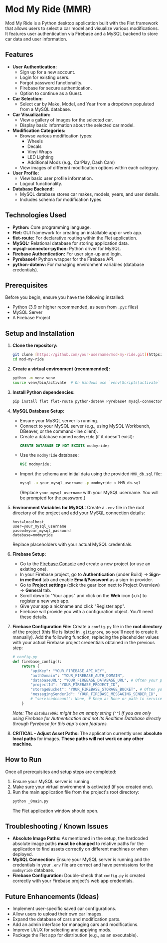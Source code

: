 # Mod My Ride (MMR)

Mod My Ride is a Python desktop application built with the Flet framework that allows users to select a car model and visualize various modifications. It features user authentication via Firebase and a MySQL backend to store car data and user information.

## Features

* **User Authentication:**
    * Sign up for a new account.
    * Login for existing users.
    * Forgot password functionality.
    * Firebase for secure authentication.
    * Option to continue as a Guest.
* **Car Selection:**
    * Select car by Make, Model, and Year from a dropdown populated from a MySQL database.
* **Car Visualization:**
    * View a gallery of images for the selected car.
    * Display basic information about the selected car model.
* **Modification Categories:**
    * Browse various modification types:
        * Wheels
        * Decals
        * Vinyl Wraps
        * LED Lighting
        * Additional Mods (e.g., CarPlay, Dash Cam)
    * View images of different modification options within each category.
* **User Profile:**
    * View basic user profile information.
    * Logout functionality.
* **Database Backend:**
    * MySQL database stores car makes, models, years, and user details.
    * Includes schema for modification types.

## Technologies Used

* **Python:** Core programming language.
* **Flet:** GUI framework for creating an installable app or web app.
* **flet-route:** For declarative routing within the Flet application.
* **MySQL:** Relational database for storing application data.
* **mysql-connector-python:** Python driver for MySQL.
* **Firebase Authentication:** For user sign-up and login.
* **Pyrebase4:** Python wrapper for the Firebase API.
* **python-dotenv:** For managing environment variables (database credentials).

## Prerequisites

Before you begin, ensure you have the following installed:
* Python (3.9 or higher recommended, as seen from `.pyc` files)
* MySQL Server
* A Firebase Project

## Setup and Installation

1.  **Clone the repository:**
    ```bash
    git clone [https://github.com/your-username/mod-my-ride.git](https://github.com/your-username/mod-my-ride.git)
    cd mod-my-ride
    ```

2.  **Create a virtual environment (recommended):**
    ```bash
    python -m venv venv
    source venv/bin/activate  # On Windows use `venv\Scripts\activate`
    ```

3.  **Install Python dependencies:**
    ```bash
    pip install flet flet-route python-dotenv Pyrebase4 mysql-connector-python
    ```

4.  **MySQL Database Setup:**
    * Ensure your MySQL server is running.
    * Connect to your MySQL server (e.g., using MySQL Workbench, DBeaver, or the command-line client).
    * Create a database named `modmyride` (if it doesn't exist):
        ```sql
        CREATE DATABASE IF NOT EXISTS modmyride;
        ```
    * Use the `modmyride` database:
        ```sql
        USE modmyride;
        ```
    * Import the schema and initial data using the provided `MMR_db.sql` file:
        ```bash
        mysql -u your_mysql_username -p modmyride < MMR_db.sql
        ```
        (Replace `your_mysql_username` with your MySQL username. You will be prompted for the password.)

5.  **Environment Variables for MySQL:**
    Create a `.env` file in the root directory of the project and add your MySQL connection details:
    ```env
    host=localhost
    user=your_mysql_username
    passwd=your_mysql_password
    database=modmyride
    ```
    Replace placeholders with your actual MySQL credentials.

6.  **Firebase Setup:**
    * Go to the [Firebase Console](https://console.firebase.google.com/) and create a new project (or use an existing one).
    * In your Firebase project, go to **Authentication** (under Build) -> **Sign-in method** tab and enable **Email/Password** as a sign-in provider.
    * Go to **Project settings** (click the gear icon next to Project Overview) -> **General** tab.
    * Scroll down to "Your apps" and click on the **Web** icon (`</>`) to register a new web app.
    * Give your app a nickname and click "Register app".
    * Firebase will provide you with a configuration object. You'll need these details.

7.  **Firebase Configuration File:**
    Create a `config.py` file in the **root directory** of the project (this file is listed in `.gitignore`, so you'll need to create it manually). Add the following function, replacing the placeholder values with your actual Firebase project credentials obtained in the previous step:
    ```python
    # config.py
    def firebase_config():
        return {
            "apiKey": "YOUR_FIREBASE_API_KEY",
            "authDomain": "YOUR_FIREBASE_AUTH_DOMAIN",
            "databaseURL": "YOUR_FIREBASE_DATABASE_URL", # Often your project ID + .firebaseio.com or can be "" if not using Realtime DB directly
            "projectId": "YOUR_FIREBASE_PROJECT_ID",
            "storageBucket": "YOUR_FIREBASE_STORAGE_BUCKET", # Often your project ID + .appspot.com
            "messagingSenderId": "YOUR_FIREBASE_MESSAGING_SENDER_ID",
            # "serviceAccount": None, # Keep as None or path to service account JSON if needed for admin tasks (not typical for client-side auth)
        }
    ```
    *Note: The `databaseURL` might be an empty string (`""`) if you are only using Firebase for Authentication and not its Realtime Database directly through Pyrebase for this app's core features.*

8.  **CRITICAL - Adjust Asset Paths:**
    The application currently uses **absolute local paths** for images. **These paths will not work on any other machine.**

## How to Run

Once all prerequisites and setup steps are completed:

1.  Ensure your MySQL server is running.
2.  Make sure your virtual environment is activated (if you created one).
3.  Run the main application file from the project's root directory:
    ```bash
    python _0main.py
    ```
    The Flet application window should open.

## Troubleshooting / Known Issues

* **Absolute Image Paths:** As mentioned in the setup, the hardcoded absolute image paths **must be changed** to relative paths for the application to find assets correctly on different machines or when deployed.
* **MySQL Connection:** Ensure your MySQL server is running and the credentials in your `.env` file are correct and have permissions for the `modmyride` database.
* **Firebase Configuration:** Double-check that `config.py` is created correctly with your Firebase project's web app credentials.

## Future Enhancements (Ideas)

* Implement user-specific saved car configurations.
* Allow users to upload their own car images.
* Expand the database of cars and modification parts.
* Add an admin interface for managing cars and modifications.
* Improve UI/UX for selecting and applying mods.
* Package the Flet app for distribution (e.g., as an executable).
